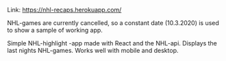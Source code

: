 Link:
https://nhl-recaps.herokuapp.com/

NHL-games are currently cancelled, so a constant date (10.3.2020) is used to show a sample of working app.

Simple NHL-highlight -app made with React and the NHL-api. Displays the last nights NHL-games. Works well with mobile and desktop.
